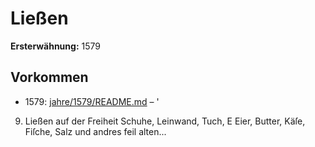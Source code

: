 # Ließen

**Ersterwähnung:** 1579

## Vorkommen
- 1579: [jahre/1579/README.md](../jahre/1579/README.md) – '

9) Ließen auf der Freiheit Schuhe, Leinwand, Tuch,
E Eier, Butter, Käſe, Fiſche, Salz und andres feil
alten...
